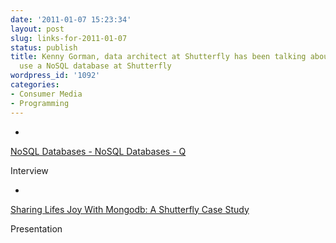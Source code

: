 ```yaml
---
date: '2011-01-07 15:23:34'
layout: post
slug: links-for-2011-01-07
status: publish
title: Kenny Gorman, data architect at Shutterfly has been talking about how they
  use a NoSQL database at Shutterfly
wordpress_id: '1092'
categories:
- Consumer Media
- Programming
---
```


  *


[NoSQL Databases - NoSQL Databases - Q](http://www.nosqldatabases.com/main/2011/1/6/q-a-with-kenny-gorman-data-architect-for-shutterfly-inc.html)


Interview


  *


[Sharing Lifes Joy With Mongodb: A Shutterfly Case Study](http://www.scribd.com/doc/44994351/Sharing-Lifes-Joy-With-Mongodb-A-Shutterfly-Case-Study)


Presentation



